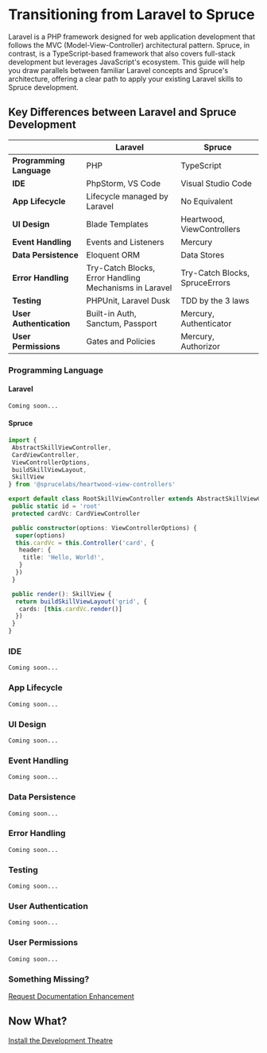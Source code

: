 # Transitioning from Laravel to Spruce

Laravel is a PHP framework designed for web application development that follows the MVC (Model-View-Controller) architectural pattern. Spruce, in contrast, is a TypeScript-based framework that also covers full-stack development but leverages JavaScript's ecosystem. This guide will help you draw parallels between familiar Laravel concepts and Spruce's architecture, offering a clear path to apply your existing Laravel skills to Spruce development.

## Key Differences between Laravel and Spruce Development

|     | Laravel                  | Spruce                   |
|-----------------------|--------------------------|--------------------------|
| **Programming Language** | PHP                      | TypeScript               |
| **IDE**                 | PhpStorm, VS Code        | Visual Studio Code       |
| **App Lifecycle**       | Lifecycle managed by Laravel | No Equivalent            |
| **UI Design**           | Blade Templates          | Heartwood, ViewControllers |
| **Event Handling**      | Events and Listeners     | Mercury                  |
| **Data Persistence**    | Eloquent ORM             | Data Stores              |
| **Error Handling**      | Try-Catch Blocks, Error Handling Mechanisms in Laravel | Try-Catch Blocks, SpruceErrors |
| **Testing**             | PHPUnit, Laravel Dusk    | TDD by the 3 laws        |
| **User Authentication** | Built-in Auth, Sanctum, Passport | Mercury, Authenticator   |
| **User Permissions**    | Gates and Policies       | Mercury, Authorizor      |

### Programming Language

#### Laravel

```
Coming soon...
```

#### Spruce

```typescript
import {
 AbstractSkillViewController,
 CardViewController,
 ViewControllerOptions,
 buildSkillViewLayout,
 SkillView
} from '@sprucelabs/heartwood-view-controllers'

export default class RootSkillViewController extends AbstractSkillViewController {
 public static id = 'root'
 protected cardVc: CardViewController

 public constructor(options: ViewControllerOptions) {
  super(options)
  this.cardVc = this.Controller('card', {
   header: {
    title: 'Hello, World!',
   }
  })
 }

 public render(): SkillView {
  return buildSkillViewLayout('grid', {
   cards: [this.cardVc.render()]
  })
 }
}

```

### IDE

```
Coming soon...
```

### App Lifecycle

```
Coming soon...
```

### UI Design

```
Coming soon...
```

### Event Handling

```
Coming soon...
```

### Data Persistence

```
Coming soon...
```

### Error Handling

```
Coming soon...
```

### Testing

```
Coming soon...
```

### User Authentication

```
Coming soon...
```

### User Permissions

```
Coming soon...
```

### Something Missing?

<div class="grid-buttons">
    <a class="btn" href="https://forms.gle/2ZMtwUxg1egV8sHT8">Request Documentation Enhancement</a>
</div>

## Now What?

<div class="grid-buttons">
    <a class="btn" href="{{ '/getting-started/development-theatre/' | url }}">Install the Development Theatre</a>
</div>